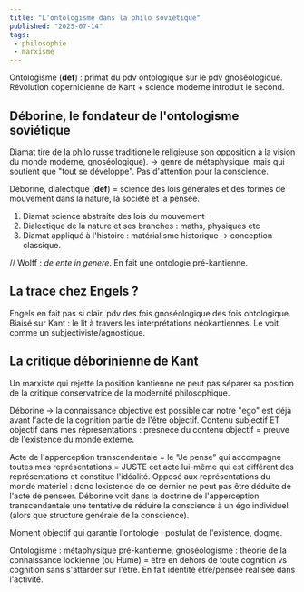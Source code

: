```yaml
---
title: "L'ontologisme dans la philo soviétique"
published: "2025-07-14"
tags:
 - philosophie
 - marxisme
---
```


Ontologisme (**def**) : primat du pdv ontologique sur le pdv gnoséologique. Révolution copernicienne de Kant + science moderne introduit le second.

## Déborine, le fondateur de l'ontologisme soviétique
Diamat tire de la philo russe traditionelle religieuse son opposition à la vision du monde moderne, gnoséologique).
-> genre de métaphysique, mais qui soutient que "tout se développe". Pas d'attention pour la conscience.

Déborine, dialectique (**def**) = science des lois générales et des formes de mouvement dans la nature, la société et la pensée.
1. Diamat science abstraite des lois du mouvement
2. Dialectique de la nature et ses branches : maths, physiques etc
3. Diamat appliqué à l'histoire : matérialisme historique
-> conception classique.

// Wolff : *de ente in genere*. En fait une ontologie pré-kantienne.

## La trace chez Engels ?
Engels en fait pas si clair, pdv des fois gnoséologique des fois ontologique.
Biaisé sur Kant : le lit à travers les interprétations néokantiennes. Le voit comme un subjectiviste/agnostique.

## La critique déborinienne de Kant
Un marxiste qui rejette la position kantienne ne peut pas séparer sa position de la critique conservatrice de la modernité philosophique.

Déborine -> la connaissance objective est possible car notre "ego" est déjà avant l'acte de la cognition partie de l'être objectif. Contenu subjectif ET objectif dans mes répresentations : presnece du contenu objectif = preuve de l'existence du monde externe.

Acte de l'apperception transcendentale = le "Je pense" qui accompagne toutes mes représentations = JUSTE cet acte lui-même qui est différent des représentations et constitue l'idéalité. Opposé aux représentations du monde matériel : donc lexistence de ce dernier ne peut pas être déduite de l'acte de penseer.
Déborine voit dans la doctrine de l'apperception transcendantale une tentative de réduire la conscience à un égo individuel (alors que structure générale de la conscience).

Moment objectif qui garantie l'ontologie : postulat de l'existence, dogme.

Ontologisme : métaphysique pré-kantienne, gnoséologisme : théorie de la connaissance lockienne (ou Hume) = être en dehors de toute cognition vs cognition sans s'attarder sur l'être. En fait identité être/pensée réalisée dans l'activité.